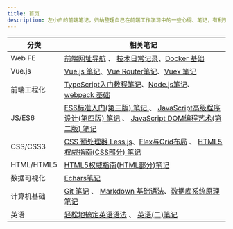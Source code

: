 ```yaml
---
title: 首页
description: 左小白的前端笔记，归纳整理自己在前端工作学习中的一些心得、笔记，有利于前端知识系统化。包括 Vue.js、前端工程化（TypeScript、Node.js、webpack）、Docker、JS/ES6、CSS/CSS3、HTML/HTML5、数据可视化、计算机基础、英语等笔记。
---
```


分类 | 相关笔记
--- | ---
Web FE | [前端网址导航](./nav.md) 、 [技术日常记录](./daily/)、[Docker 基础](./server/docker.md)
Vue.js | [Vue.js 笔记](./vue/base/1.md)、[Vue Router笔记](./vue/vue-router.md)、[Vuex 笔记](./vue/vuex.md)
前端工程化 | [TypeScript入门教程笔记](./ts/base-1.md)、[Node.js笔记](./node/base/1.md)、[webpack 基础](./webpack/base.md)
JS/ES6 | [ES6标准入门(第三版) 笔记 ](./js/es6/es6-1.md) 、 [JavaScript高级程序设计(第四版) 笔记](./js/ad3/js-ad3-1.md) 、 [JavaScript DOM编程艺术(第二版) 笔记](./js/js-dom-art.md)
CSS/CSS3 | [CSS 预处理器 Less.js](/css/less.md)、[Flex与Grid布局](./css/flex-grid.md) 、 [HTML5权威指南(CSS部分) 笔记](./css/html5-css-1.md)
HTML/HTML5 | [HTML5权威指南(HTML部分)笔记 ](./html5/html/1.md)
数据可视化 | [Echars笔记](/visual/echarts.md)
计算机基础 | [Git 笔记](./base/git.md) 、 [Markdown 基础语法](./base/markdown.md)、[数据库系统原理笔记](./base/dbtheory/1.md)
英语 | [轻松地搞定英语语法](./en/grammer-base.md) 、 [英语(二)笔记](./en/en2/1.md)